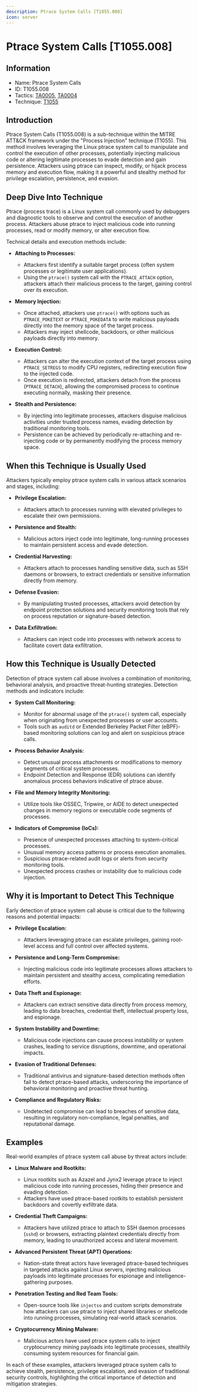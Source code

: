 ```yaml
---
description: Ptrace System Calls [T1055.008]
icon: server
---
```


# Ptrace System Calls [T1055.008]

## Information

- Name: Ptrace System Calls
- ID: T1055.008
- Tactics: [TA0005](../TA0005/TA0005.md), [TA0004](../TA0004/TA0004.md)
- Technique: [T1055](./T1055.md)

## Introduction

Ptrace System Calls (T1055.008) is a sub-technique within the MITRE ATT&CK framework under the "Process Injection" technique (T1055). This method involves leveraging the Linux ptrace system call to manipulate and control the execution of other processes, potentially injecting malicious code or altering legitimate processes to evade detection and gain persistence. Attackers using ptrace can inspect, modify, or hijack process memory and execution flow, making it a powerful and stealthy method for privilege escalation, persistence, and evasion.

## Deep Dive Into Technique

Ptrace (process trace) is a Linux system call commonly used by debuggers and diagnostic tools to observe and control the execution of another process. Attackers abuse ptrace to inject malicious code into running processes, read or modify memory, or alter execution flow.

Technical details and execution methods include:

- **Attaching to Processes:**

  - Attackers first identify a suitable target process (often system processes or legitimate user applications).
  - Using the `ptrace()` system call with the `PTRACE_ATTACH` option, attackers attach their malicious process to the target, gaining control over its execution.

- **Memory Injection:**

  - Once attached, attackers use `ptrace()` with options such as `PTRACE_POKETEXT` or `PTRACE_POKEDATA` to write malicious payloads directly into the memory space of the target process.
  - Attackers may inject shellcode, backdoors, or other malicious payloads directly into memory.

- **Execution Control:**

  - Attackers can alter the execution context of the target process using `PTRACE_SETREGS` to modify CPU registers, redirecting execution flow to the injected code.
  - Once execution is redirected, attackers detach from the process (`PTRACE_DETACH`), allowing the compromised process to continue executing normally, masking their presence.

- **Stealth and Persistence:**
  - By injecting into legitimate processes, attackers disguise malicious activities under trusted process names, evading detection by traditional monitoring tools.
  - Persistence can be achieved by periodically re-attaching and re-injecting code or by permanently modifying the process memory space.

## When this Technique is Usually Used

Attackers typically employ ptrace system calls in various attack scenarios and stages, including:

- **Privilege Escalation:**

  - Attackers attach to processes running with elevated privileges to escalate their own permissions.

- **Persistence and Stealth:**

  - Malicious actors inject code into legitimate, long-running processes to maintain persistent access and evade detection.

- **Credential Harvesting:**

  - Attackers attach to processes handling sensitive data, such as SSH daemons or browsers, to extract credentials or sensitive information directly from memory.

- **Defense Evasion:**

  - By manipulating trusted processes, attackers avoid detection by endpoint protection solutions and security monitoring tools that rely on process reputation or signature-based detection.

- **Data Exfiltration:**
  - Attackers can inject code into processes with network access to facilitate covert data exfiltration.

## How this Technique is Usually Detected

Detection of ptrace system call abuse involves a combination of monitoring, behavioral analysis, and proactive threat-hunting strategies. Detection methods and indicators include:

- **System Call Monitoring:**

  - Monitor for abnormal usage of the `ptrace()` system call, especially when originating from unexpected processes or user accounts.
  - Tools such as `auditd` or Extended Berkeley Packet Filter (eBPF)-based monitoring solutions can log and alert on suspicious ptrace calls.

- **Process Behavior Analysis:**

  - Detect unusual process attachments or modifications to memory segments of critical system processes.
  - Endpoint Detection and Response (EDR) solutions can identify anomalous process behaviors indicative of ptrace abuse.

- **File and Memory Integrity Monitoring:**

  - Utilize tools like OSSEC, Tripwire, or AIDE to detect unexpected changes in memory regions or executable code segments of processes.

- **Indicators of Compromise (IoCs):**
  - Presence of unexpected processes attaching to system-critical processes.
  - Unusual memory access patterns or process execution anomalies.
  - Suspicious ptrace-related audit logs or alerts from security monitoring tools.
  - Unexpected process crashes or instability due to malicious code injection.

## Why it is Important to Detect This Technique

Early detection of ptrace system call abuse is critical due to the following reasons and potential impacts:

- **Privilege Escalation:**

  - Attackers leveraging ptrace can escalate privileges, gaining root-level access and full control over affected systems.

- **Persistence and Long-Term Compromise:**

  - Injecting malicious code into legitimate processes allows attackers to maintain persistent and stealthy access, complicating remediation efforts.

- **Data Theft and Espionage:**

  - Attackers can extract sensitive data directly from process memory, leading to data breaches, credential theft, intellectual property loss, and espionage.

- **System Instability and Downtime:**

  - Malicious code injections can cause process instability or system crashes, leading to service disruptions, downtime, and operational impacts.

- **Evasion of Traditional Defenses:**

  - Traditional antivirus and signature-based detection methods often fail to detect ptrace-based attacks, underscoring the importance of behavioral monitoring and proactive threat hunting.

- **Compliance and Regulatory Risks:**
  - Undetected compromise can lead to breaches of sensitive data, resulting in regulatory non-compliance, legal penalties, and reputational damage.

## Examples

Real-world examples of ptrace system call abuse by threat actors include:

- **Linux Malware and Rootkits:**

  - Linux rootkits such as Azazel and Jynx2 leverage ptrace to inject malicious code into running processes, hiding their presence and evading detection.
  - Attackers have used ptrace-based rootkits to establish persistent backdoors and covertly exfiltrate data.

- **Credential Theft Campaigns:**

  - Attackers have utilized ptrace to attach to SSH daemon processes (`sshd`) or browsers, extracting plaintext credentials directly from memory, leading to unauthorized access and lateral movement.

- **Advanced Persistent Threat (APT) Operations:**

  - Nation-state threat actors have leveraged ptrace-based techniques in targeted attacks against Linux servers, injecting malicious payloads into legitimate processes for espionage and intelligence-gathering purposes.

- **Penetration Testing and Red Team Tools:**

  - Open-source tools like `injectso` and custom scripts demonstrate how attackers can use ptrace to inject shared libraries or shellcode into running processes, simulating real-world attack scenarios.

- **Cryptocurrency Mining Malware:**
  - Malicious actors have used ptrace system calls to inject cryptocurrency mining payloads into legitimate processes, stealthily consuming system resources for financial gain.

In each of these examples, attackers leveraged ptrace system calls to achieve stealth, persistence, privilege escalation, and evasion of traditional security controls, highlighting the critical importance of detection and mitigation strategies.
